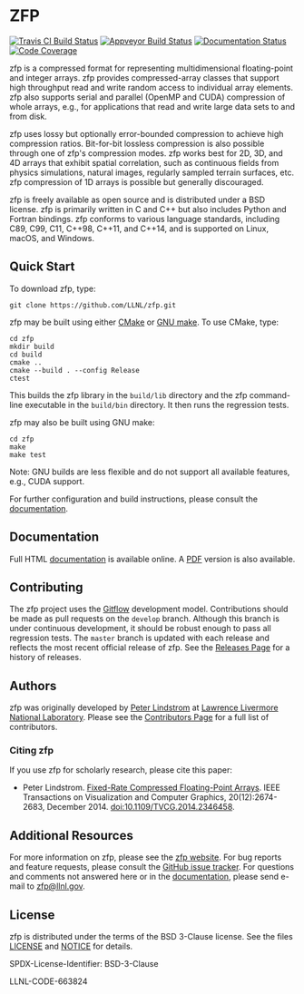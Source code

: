 ZFP
===
[![Travis CI Build Status](https://travis-ci.org/LLNL/zfp.svg?branch=develop)](https://travis-ci.org/LLNL/zfp)
[![Appveyor Build Status](https://ci.appveyor.com/api/projects/status/qb3ld7j11segy52k/branch/develop?svg=true)](https://ci.appveyor.com/project/lindstro/zfp)
[![Documentation Status](https://readthedocs.org/projects/zfp/badge/?version=release0.5.5)](https://zfp.readthedocs.io/en/release0.5.5/?badge=release0.5.5)
[![Code Coverage](https://codecov.io/gh/LLNL/zfp/branch/develop/graph/badge.svg)](https://codecov.io/gh/LLNL/zfp)

zfp is a compressed format for representing multidimensional floating-point
and integer arrays.  zfp provides compressed-array classes that support high
throughput read and write random access to individual array elements.  zfp
also supports serial and parallel (OpenMP and CUDA) compression of whole
arrays, e.g., for applications that read and write large data sets to and
from disk.

zfp uses lossy but optionally error-bounded compression to achieve high
compression ratios.  Bit-for-bit lossless compression is also possible
through one of zfp's compression modes.  zfp works best for 2D, 3D, and 4D
arrays that exhibit spatial correlation, such as continuous fields from
physics simulations, natural images, regularly sampled terrain surfaces, etc.
zfp compression of 1D arrays is possible but generally discouraged.

zfp is freely available as open source and is distributed under a BSD license.
zfp is primarily written in C and C++ but also includes Python and Fortran
bindings.  zfp conforms to various language standards, including C89, C99,
C11, C++98, C++11, and C++14, and is supported on Linux, macOS, and Windows.


Quick Start
-----------

To download zfp, type:

    git clone https://github.com/LLNL/zfp.git

zfp may be built using either [CMake](https://cmake.org/) or
[GNU make](https://www.gnu.org/software/make/).  To use CMake, type:

    cd zfp
    mkdir build
    cd build
    cmake ..
    cmake --build . --config Release
    ctest

This builds the zfp library in the `build/lib` directory and the zfp
command-line executable in the `build/bin` directory.  It then runs
the regression tests.

zfp may also be built using GNU make:

    cd zfp
    make
    make test

Note: GNU builds are less flexible and do not support all available features,
e.g., CUDA support.

For further configuration and build instructions, please consult the
[documentation](https://zfp.readthedocs.io/en/latest/installation.html).


Documentation
-------------

Full HTML [documentation](http://zfp.readthedocs.io/) is available online.
A [PDF](http://readthedocs.org/projects/zfp/downloads/pdf/latest/) version
is also available.


Contributing
------------

The zfp project uses the
[Gitflow](https://nvie.com/posts/a-successful-git-branching-model/)
development model.  Contributions should be made as pull requests on the
`develop` branch.  Although this branch is under continuous development,
it should be robust enough to pass all regression tests.
The `master` branch is updated with each release and reflects the most
recent official release of zfp.  See the
[Releases Page](https://github.com/LLNL/zfp/releases) for a history
of releases.


Authors
-------

zfp was originally developed by [Peter Lindstrom](https://people.llnl.gov/pl)
at [Lawrence Livermore National Laboratory](https://www.llnl.gov/).  Please
see the [Contributors Page](https://github.com/LLNL/zfp/graphs/contributors)
for a full list of contributors.

### Citing zfp

If you use zfp for scholarly research, please cite this paper:

* Peter Lindstrom.
  [Fixed-Rate Compressed Floating-Point Arrays](https://www.researchgate.net/publication/264417607_Fixed-Rate_Compressed_Floating-Point_Arrays).
  IEEE Transactions on Visualization and Computer Graphics, 20(12):2674-2683, December 2014.
  [doi:10.1109/TVCG.2014.2346458](http://doi.org/10.1109/TVCG.2014.2346458).


Additional Resources
--------------------

For more information on zfp, please see the
[zfp website](https://computing.llnl.gov/casc/zfp/).
For bug reports and feature requests, please consult the
[GitHub issue tracker](https://github.com/LLNL/zfp/issues/).
For questions and comments not answered here or in the
[documentation](http://zfp.readthedocs.io),
please send e-mail to [zfp@llnl.gov](mailto:zfp@llnl.gov).


License
-------

zfp is distributed under the terms of the BSD 3-Clause license.  See the
files [LICENSE](https://github.com/LLNL/zfp/blob/develop/LICENSE) and
[NOTICE](https://github.com/LLNL/zfp/blob/develop/NOTICE) for details.

SPDX-License-Identifier: BSD-3-Clause

LLNL-CODE-663824
